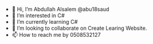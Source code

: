 - 👋 Hi, I’m Abdullah Alsalem @abu18saud
- 👀 I’m interested in C#
- 🌱 I’m currently learning C#
- 💞️ I’m looking to collaborate on Create Learing Website.
- 📫 How to reach me by 0508532127

<!---
abu18saud/abu18saud is a ✨ special ✨ repository because its `README.md` (this file) appears on your GitHub profile.
You can click the Preview link to take a look at your changes.
--->

